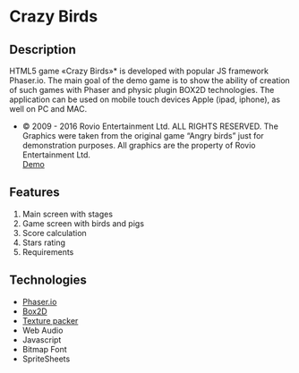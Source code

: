 Crazy Birds
====================================================
Description
--------
HTML5 game «Crazy Birds»* is developed with popular JS framework Phaser.io. The main goal of the demo game is to show the ability of creation of such games with Phaser and physic plugin BOX2D technologies. The application can be used  on mobile touch devices Apple (ipad, iphone), as well on PC and MAC.
* © 2009 - 2016 Rovio Entertainment Ltd. ALL RIGHTS RESERVED. The Graphics were taken from the original game “Angry birds”  just for demonstration purposes.  All graphics are the property of Rovio Entertainment Ltd. <br />
[Demo](https://nixsolutions.github.io/demo-phaser-crazybirds)

Features
--------

1. Main screen with stages
2. Game screen with birds and pigs
3. Score calculation
4. Stars rating
5. Requirements

Technologies
------------

* [Phaser.io](https://phaser.io/)
* [Box2D](http://box2d.org/)
* [Texture packer](https://www.codeandweb.com/texturepacker)
* Web Audio
* Javascript
* Bitmap Font
* SpriteSheets
